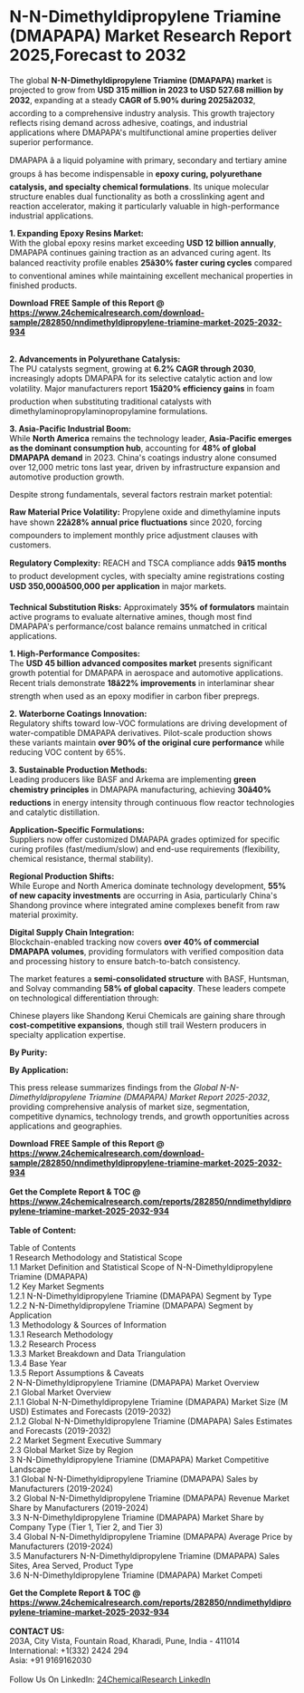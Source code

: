 <h1>N-N-Dimethyldipropylene Triamine (DMAPAPA) Market Research Report 2025,Forecast to 2032</h1><p>The global <strong>N-N-Dimethyldipropylene Triamine (DMAPAPA) market</strong> is projected to grow from <strong>USD 315 million in 2023 to USD 527.68 million by 2032</strong>, expanding at a steady <strong>CAGR of 5.90% during 2025â2032</strong>, according to a comprehensive industry analysis. This growth trajectory reflects rising demand across adhesive, coatings, and industrial applications where DMAPAPA's multifunctional amine properties deliver superior performance.</p><p>DMAPAPA â a liquid polyamine with primary, secondary and tertiary amine groups â has become indispensable in <strong>epoxy curing, polyurethane catalysis, and specialty chemical formulations</strong>. Its unique molecular structure enables dual functionality as both a crosslinking agent and reaction accelerator, making it particularly valuable in high-performance industrial applications.</p><p><strong>1. Expanding Epoxy Resins Market:</strong><br>
With the global epoxy resins market exceeding <strong>USD 12 billion annually</strong>, DMAPAPA continues gaining traction as an advanced curing agent. Its balanced reactivity profile enables <strong>25â30% faster curing cycles</strong> compared to conventional amines while maintaining excellent mechanical properties in finished products.</p><div><b>Download FREE Sample of this Report @ 
            <a href="https://www.24chemicalresearch.com/download-sample/282850/nndimethyldipropylene-triamine-market-2025-2032-934">
            https://www.24chemicalresearch.com/download-sample/282850/nndimethyldipropylene-triamine-market-2025-2032-934</a></b></div><br><p><strong>2. Advancements in Polyurethane Catalysis:</strong><br>
The PU catalysts segment, growing at <strong>6.2% CAGR through 2030</strong>, increasingly adopts DMAPAPA for its selective catalytic action and low volatility. Major manufacturers report <strong>15â20% efficiency gains</strong> in foam production when substituting traditional catalysts with dimethylaminopropylaminopropylamine formulations.</p><p><strong>3. Asia-Pacific Industrial Boom:</strong><br>
While <strong>North America</strong> remains the technology leader, <strong>Asia-Pacific emerges as the dominant consumption hub</strong>, accounting for <strong>48% of global DMAPAPA demand</strong> in 2023. China's coatings industry alone consumed over 12,000 metric tons last year, driven by infrastructure expansion and automotive production growth.</p><p>Despite strong fundamentals, several factors restrain market potential:</p><p><strong>Raw Material Price Volatility:</strong> Propylene oxide and dimethylamine inputs have shown <strong>22â28% annual price fluctuations</strong> since 2020, forcing compounders to implement monthly price adjustment clauses with customers.</p><p><strong>Regulatory Complexity:</strong> REACH and TSCA compliance adds <strong>9â15 months</strong> to product development cycles, with specialty amine registrations costing <strong>USD 350,000â500,000 per application</strong> in major markets.</p><p><strong>Technical Substitution Risks:</strong> Approximately <strong>35% of formulators</strong> maintain active programs to evaluate alternative amines, though most find DMAPAPA's performance/cost balance remains unmatched in critical applications.</p><p><strong>1. High-Performance Composites:</strong><br>
The <strong>USD 45 billion advanced composites market</strong> presents significant growth potential for DMAPAPA in aerospace and automotive applications. Recent trials demonstrate <strong>18â22% improvements</strong> in interlaminar shear strength when used as an epoxy modifier in carbon fiber prepregs.</p><p><strong>2. Waterborne Coatings Innovation:</strong><br>
Regulatory shifts toward low-VOC formulations are driving development of water-compatible DMAPAPA derivatives. Pilot-scale production shows these variants maintain <strong>over 90% of the original cure performance</strong> while reducing VOC content by 65%.</p><p><strong>3. Sustainable Production Methods:</strong><br>
Leading producers like BASF and Arkema are implementing <strong>green chemistry principles</strong> in DMAPAPA manufacturing, achieving <strong>30â40% reductions</strong> in energy intensity through continuous flow reactor technologies and catalytic distillation.</p><p><strong>Application-Specific Formulations:</strong><br>
	Suppliers now offer customized DMAPAPA grades optimized for specific curing profiles (fast/medium/slow) and end-use requirements (flexibility, chemical resistance, thermal stability).</p><p><strong>Regional Production Shifts:</strong><br>
	While Europe and North America dominate technology development, <strong>55% of new capacity investments</strong> are occurring in Asia, particularly China's Shandong province where integrated amine complexes benefit from raw material proximity.</p><p><strong>Digital Supply Chain Integration:</strong><br>
	Blockchain-enabled tracking now covers <strong>over 40% of commercial DMAPAPA volumes</strong>, providing formulators with verified composition data and processing history to ensure batch-to-batch consistency.</p><p>The market features a <strong>semi-consolidated structure</strong> with BASF, Huntsman, and Solvay commanding <strong>58% of global capacity</strong>. These leaders compete on technological differentiation through:</p><p>Chinese players like Shandong Kerui Chemicals are gaining share through <strong>cost-competitive expansions</strong>, though still trail Western producers in specialty application expertise.</p><p><strong>By Purity:</strong></p><p><strong>By Application:</strong></p><p>This press release summarizes findings from the <em>Global N-N-Dimethyldipropylene Triamine (DMAPAPA) Market Report 2025-2032</em>, providing comprehensive analysis of market size, segmentation, competitive dynamics, technology trends, and growth opportunities across applications and geographies.</p><div><b>Download FREE Sample of this Report @ 
            <a href="https://www.24chemicalresearch.com/download-sample/282850/nndimethyldipropylene-triamine-market-2025-2032-934">
            https://www.24chemicalresearch.com/download-sample/282850/nndimethyldipropylene-triamine-market-2025-2032-934</a></b></div><br><div><b>Get the Complete Report & TOC @ 
            <a href="https://www.24chemicalresearch.com/reports/282850/nndimethyldipropylene-triamine-market-2025-2032-934">
            https://www.24chemicalresearch.com/reports/282850/nndimethyldipropylene-triamine-market-2025-2032-934</a></b></div><br>
            <b>Table of Content:</b><p>Table of Contents<br />
1 Research Methodology and Statistical Scope<br />
1.1 Market Definition and Statistical Scope of N-N-Dimethyldipropylene Triamine (DMAPAPA)<br />
1.2 Key Market Segments<br />
1.2.1 N-N-Dimethyldipropylene Triamine (DMAPAPA) Segment by Type<br />
1.2.2 N-N-Dimethyldipropylene Triamine (DMAPAPA) Segment by Application<br />
1.3 Methodology & Sources of Information<br />
1.3.1 Research Methodology<br />
1.3.2 Research Process<br />
1.3.3 Market Breakdown and Data Triangulation<br />
1.3.4 Base Year<br />
1.3.5 Report Assumptions & Caveats<br />
2 N-N-Dimethyldipropylene Triamine (DMAPAPA) Market Overview<br />
2.1 Global Market Overview<br />
2.1.1 Global N-N-Dimethyldipropylene Triamine (DMAPAPA) Market Size (M USD) Estimates and Forecasts (2019-2032)<br />
2.1.2 Global N-N-Dimethyldipropylene Triamine (DMAPAPA) Sales Estimates and Forecasts (2019-2032)<br />
2.2 Market Segment Executive Summary<br />
2.3 Global Market Size by Region<br />
3 N-N-Dimethyldipropylene Triamine (DMAPAPA) Market Competitive Landscape<br />
3.1 Global N-N-Dimethyldipropylene Triamine (DMAPAPA) Sales by Manufacturers (2019-2024)<br />
3.2 Global N-N-Dimethyldipropylene Triamine (DMAPAPA) Revenue Market Share by Manufacturers (2019-2024)<br />
3.3 N-N-Dimethyldipropylene Triamine (DMAPAPA) Market Share by Company Type (Tier 1, Tier 2, and Tier 3)<br />
3.4 Global N-N-Dimethyldipropylene Triamine (DMAPAPA) Average Price by Manufacturers (2019-2024)<br />
3.5 Manufacturers N-N-Dimethyldipropylene Triamine (DMAPAPA) Sales Sites, Area Served, Product Type<br />
3.6 N-N-Dimethyldipropylene Triamine (DMAPAPA) Market Competi</p><div><b>Get the Complete Report & TOC @ 
            <a href="https://www.24chemicalresearch.com/reports/282850/nndimethyldipropylene-triamine-market-2025-2032-934">
            https://www.24chemicalresearch.com/reports/282850/nndimethyldipropylene-triamine-market-2025-2032-934</a></b></div><br><b>CONTACT US:</b><br>
            203A, City Vista, Fountain Road, Kharadi, Pune, India - 411014<br>
            International: +1(332) 2424 294<br>
            Asia: +91 9169162030 <br><br>
            Follow Us On LinkedIn: <a href="https://www.linkedin.com/company/24chemicalresearch/">24ChemicalResearch LinkedIn</a>